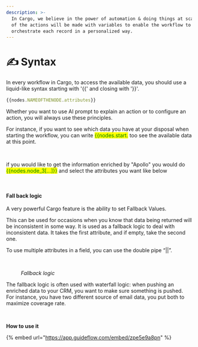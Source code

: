 ```yaml
---
description: >-
  In Cargo, we believe in the power of automation & doing things at scale. Most
  of the actions will be made with variables to enable the workflow to
  orchestrate each record in a personalized way.
---
```


# ✍ Syntax

In every workflow in Cargo, to access the available data, you should use a liquid-like syntax starting with '\{{' and closing with '\}}'.&#x20;

```javascript
{{nodes.NAMEOFTHENODE.attributes}}
```

Whether you want to use AI prompt to explain an action or to configure an action, you will always use these principles.

For instance, if you want to see which data you have at your disposal when starting the workflow, you can write <mark style="color:green;">\{{nodes.start.</mark> too see the available data at this point.&#x20;

<figure><img src=".gitbook/assets/Capture d’écran 2023-05-08 à 15.44.21.png" alt=""><figcaption></figcaption></figure>

if you would like to get the information enriched by "Apollo" you would do <mark style="color:green;">\{{nodes.node\_3\[...]\}}</mark> and select the attributes you want like below

<figure><img src=".gitbook/assets/Capture d’écran 2023-05-08 à 15.50.12.png" alt=""><figcaption></figcaption></figure>

#### Fall back logic

A very powerful Cargo feature is the ability to set Fallback Values.

This can be used for occasions when you know that data being returned will be inconsistent in some way. It is used as a fallback logic to deal with inconsistent data. It takes the first attribute, and if empty, take the second one.

To use multiple attributes in a field, you can use the double pipe “||”.&#x20;

<figure><img src=".gitbook/assets/Capture d’écran 2023-05-08 à 15.57.54.png" alt=""><figcaption><p><em>Fallback logic</em></p></figcaption></figure>

The fallback logic is often used with waterfall logic: when pushing an enriched data to your CRM, you want to make sure something is pushed. For instance, you have two different source of email data, you put both to maximize coverage rate.

<figure><img src=".gitbook/assets/Capture d’écran 2023-05-08 à 16.28.09.png" alt=""><figcaption></figcaption></figure>



**How to use it**

{% embed url="https://app.guideflow.com/embed/zpe5e9a8pn" %}





